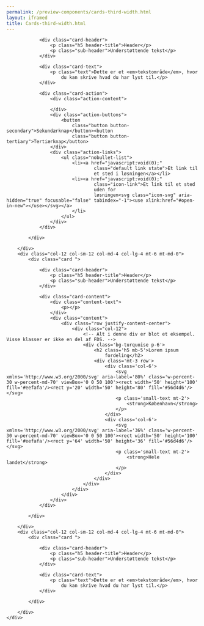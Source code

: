 ```yaml
--- 
permalink: /preview-components/cards-third-width.html
layout: iframed 
title: Cards-third-width.html
---
```

<div class="container pb-5">
    <div class="row">
        <div class="col-12 col-sm-12 col-md-4 col-lg-4">
            <div class="card ">

                <div class="card-header">
                    <p class="h5 header-title">Header</p>
                    <p class="sub-header">Understøttende tekst</p>
                </div>

                <div class="card-text">
                    <p class="text">Dette er et <em>tekstområde</em>, hvor
                        du kan skrive hvad du har lyst til.</p>
                </div>

                <div class="card-action">
                    <div class="action-content">

                    </div>
                    <div class="action-buttons">
                        <button
                            class="button button-secondary">Sekundærknap</button><button
                            class="button button-tertiary">Tertiærknap</button>
                    </div>
                    <div class="action-links">
                        <ul class="nobullet-list">
                            <li><a href="javascript:void(0);"
                                    class="default link state">Et link til
                                    et sted i løsningen</a></li>
                            <li><a href="javascript:void(0);"
                                    class="icon-link">Et link til et sted
                                    uden for
                                    løsningen<svg class="icon-svg" aria-hidden="true" focusable="false" tabindex="-1"><use xlink:href="#open-in-new"></use></svg></a>
                            </li>
                        </ul>
                    </div>
                </div>

            </div>

        </div>
        <div class="col-12 col-sm-12 col-md-4 col-lg-4 mt-6 mt-md-0">
            <div class="card ">

                <div class="card-header">
                    <p class="h5 header-title">Header</p>
                    <p class="sub-header">Understøttende tekst</p>
                </div>

                <div class="card-content">
                    <div class="content-text">
                        <p></p>
                    </div>
                    <div class="content">
                        <div class="row justify-content-center">
                            <div class="col-12">
                                <!-- Alt i denne div er blot et eksempel. Visse klasser er ikke en del af FDS. -->
                                <div class='bg-turquoise p-6'>
                                    <h2 class='h5 mb-5'>Lorem ipsum
                                        fordeling</h2>
                                    <div class='mt-3 row'>
                                        <div class='col-6'>
                                            <svg xmlns='http://www.w3.org/2000/svg' aria-label='80%' class='w-percent-30 w-percent-md-70' viewBox='0 0 50 100'><rect width='50' height='100' fill='#eefafa'/><rect y='20' width='50' height='80' fill='#56d4d6'/></svg>
                                            <p class='small-text mt-2'>
                                                <strong>København</strong>
                                            </p>
                                        </div>
                                        <div class='col-6'>
                                            <svg xmlns='http://www.w3.org/2000/svg' aria-label='36%' class='w-percent-30 w-percent-md-70' viewBox='0 0 50 100'><rect width='50' height='100' fill='#eefafa'/><rect y='64' width='50' height='36' fill='#56d4d6'/></svg>
                                            <p class='small-text mt-2'>
                                                <strong>Hele landet</strong>
                                            </p>
                                        </div>
                                    </div>
                                </div>
                            </div>
                        </div>
                    </div>
                </div>

            </div>

        </div>
        <div class="col-12 col-sm-12 col-md-4 col-lg-4 mt-6 mt-md-0">
            <div class="card ">

                <div class="card-header">
                    <p class="h5 header-title">Header</p>
                    <p class="sub-header">Understøttende tekst</p>
                </div>

                <div class="card-text">
                    <p class="text">Dette er et <em>tekstområde</em>, hvor
                        du kan skrive hvad du har lyst til.</p>
                </div>

            </div>

        </div>
    </div>
</div>